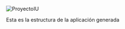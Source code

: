 
![ProyectoIU](https://github.com/salofore/ProyectoIUDIGITAL/assets/78504990/548c97a9-19a6-4ff8-84a0-b9a9cf118e06)

Esta es la estructura de la aplicación generada
